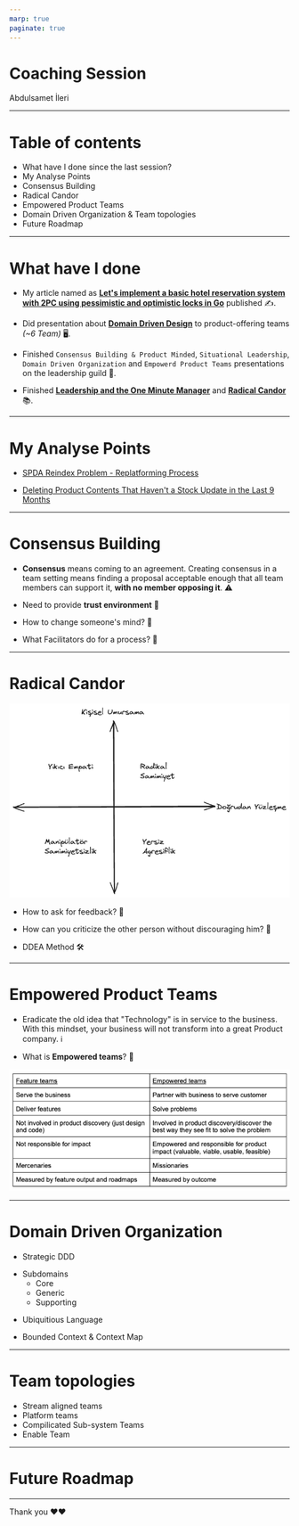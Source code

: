 ```yaml
---
marp: true
paginate: true
---
```


# Coaching Session

Abdulsamet İleri 

---

# Table of contents
- What have I done since the last session?
- My Analyse Points
- Consensus Building
- Radical Candor
- Empowered Product Teams
- Domain Driven Organization & Team topologies
- Future Roadmap

---

# What have I done

- My article named as **[Let's implement a basic hotel reservation system with 2PC using pessimistic and optimistic locks in Go](https://medium.com/stackademic/lets-implement-a-basic-hotel-reservation-system-with-2pc-using-pessimistic-and-optimistic-locks-in-581256d142e8)** published ✍️.

- Did presentation about **[Domain Driven Design](https://github.com/Abdulsametileri/slides/blob/main/domain-driven-design/domain-driven-design.md)** to product-offering teams *(~6 Team)* 🖥️.

- Finished `Consensus Building & Product Minded`, `Situational Leadership`, `Domain Driven Organization` and `Empowerd Product Teams` presentations on the leadership guild 🏫. 

- Finished **[Leadership and the One Minute Manager](https://www.amazon.com/Leadership-Minute-Manager-Updated-Effectiveness/dp/0062309447)** and **[Radical Candor](https://www.amazon.com/Radical-Candor-Kick-Ass-Without-Humanity/dp/1250103509)** 📚.

---

# My Analyse Points

- [SPDA Reindex Problem - Replatforming Process](https://lucid.app/lucidchart/e7022ad8-72ac-4ba3-844e-cdcff77eadf3/edit?viewport_loc=-2811%2C-1720%2C4962%2C2202%2Czk_Qneb0~09a&invitationId=inv_2ee143d6-0e4e-4e42-aad1-d3fd528c2f7a)


<!-- 
Doğrudan başka domainin yönettiği DB vs. bağlanmamak, API altına almak, konuşmak. Event notification, veya event carried state transfer.
  - Data maintain, eventual consistency olayları vs.

IO Call az yapabilmek, datayı write/read nasıl yapıyorsak o şekilde tutmak. Paralelleştirebiliyor muyum? İlla sequential mı olmalı. Birkaç datayı tek döküman içerisinde tutmak vs.

Akış sırasında bazı logicler gerçekten buradamı olmalı? Mesela event'i atan procen, datayı bizden almaya çalışıyolar vs caseleri. 

Kafkayı, indexlemeyi ayırmak. Optimistic concurrency cas ile yönetmek.
-->

- [Deleting Product Contents That Haven't a Stock Update in the Last 9 Months](https://wiki.trendyol.com/display/INd/Deleting+Product+Contents+That+Haven%27t+a+Stock+Update+in+the+Last+9+Months)

<!-- 
Detaylıca SMART'a cevap verebilecek şekilde yazmaya çalışmak.

Priority sıralaması yapmak. Bir projede 2 ayrı task conflict zorlugu heleki trunk based.
-->

---

# Consensus Building

- **Consensus** means coming to an agreement. Creating consensus in a team setting means finding a proposal acceptable enough that all team members can support it, **with no member opposing it**. ⚠️
<!--
Consensus oy çokluğu demek değildir, oy birliği demektir.

Consensus building’in en önemli faydalarından biri: kararda kişinin de görüşü alındığında ve kararda onun da katkısı olduğunda o kişinin commitment’i daha da artıyor.
-->

- Need to provide **trust environment** 🤝
<!--Son madde kritik ortada bir güven ortamı fikir beyan etmede çekingenlik olmaması gerekiyor. Mesela insanlar yeterli güveni hissetmediği zaman sessiz kalmayı tercih edebilir. -->

- How to change someone's mind? 🤔
<!-- 
Başkalarının fikrini siz değiştiremezsiniz, insanlar kendi fikirlerini ancak kendileri değiştirebilirler.

Alternatifleri konuşurken daima Pros dan başlayalım, cons’dan başlamayalım sebebi ise insan psikolojisi.
-->

- What Facilitators do for a process? 🤔

<!--
Varsayma!

Özel konuşulan şeyleri toplum içinde paylaşmayın.

Dikte etmeyin, bırakın ekip karar alsın.

Kimsenin psikologu değilsiniz. Adam karısıyla kavga edip vs. gelmiştir o anda yapabileceğiniz bir şey yok.

Tutamayacağınız sözler vermeyin.

Agreement’e zorlamayın.!!
-->

---

# Radical Candor

<!-- 
İnsanlar size güvendiklerinde ve onları gerçekten umursadığınızı bildiklerinde 
- takdir ve eleştirilerinize daha fazla değer verirler,
- size yaptıklarınızın sonuçları hakkında daha samimi geri bildirimde bulunurlar,
- birbirleriyle daha uyumlu hareket etme eğilimi gösterirler,
- ekip içindeki rollerine dört elle sarılırlar,
- sonuçlara odaklanırlar.
-->

![h:400 w:600 Radical Candor](images/radical-candor.png)

<!-- 
Yıkıcı Empati: Ne zaman yalnızca nazik olmak ve karşınızdakini incitmemek içinbirisine geri bildirim vermekten kaçındınız?

Manipülatör Samimiyetsizlik: Nihayet ve belki de en zoru, ne zaman birine bir sorunu doğrudan söylemeyip bunun yerine başkaları ile konuştunuz?
-->

- How to ask for feedback? 🤔
<!--
Have a go-to question (önemli bir soru sorun)
evet hayır harici bir soru.

Embrace the discomfort (rahatsızlığı kuçaklayın)

Listen with the intent to understand, not to respond (tepki vermek niyetiyle değil, anlamak için dinleyin)

Reward criticism to get more of it (samimiyeti ödüllendirin)
 -->


- How can you criticize the other person without discouraging him? 🤔

<!-- 
Karşınızdakinin cesaretini kırmadan onu nasıl eleştirebilirsiniz?
- Eleştiriye açık olmak.
- Övgünün eleştireye kıyasla öncelikli olması.
- Alçak gönüllü olup, yardımcı olmaya çalışmak.
- Kişisel olarak yardım ve rehberlik teklif etmekten kaçınmaMAk.
- Övgüyü topluluk içinde, yergiyi bire bir yapmak.

En önemlisi kişileştirmeMEk. Problemin kaynağının, çözülmesi mümkün olmayan bir karakter eksikliğinden kaynaklanmadığını mutlaka ifade edin.
-->

- DDEA Method 🛠️

<!--
Durum: Spesifik konuyu söyleyin.
Davranış: Ne söylendiğini veya yapıldığını açıklayın.
Etki: Davranışın etkilerini açıklayın
Aksiyon: Davranışı değiştirmesi konusunda net aksiyonlar önerin.
 -->

<!-- Sen hatalısın yerine -> bu iş hatalı demek.-->

---

# Empowered Product Teams

- Eradicate the old idea that "Technology" is in service to the business. With this mindset, your business will not transform into a great Product company. ℹ️
  
<!-- Teknoloji ekibinin işi business ekibine hizmet etmektir şeklinde düşünüyorsanız siz iyi bir Product şirketi olamazsınız diyor yazar. -->

- What is **Empowered teams**? 🤔
<!--businessle colloborate edip müşteriye hizmet etmeye çalışırlar. Feature deliver etmekten ziyade problem çözmeye odaklanırlar. -->
![Empowered vs Featured teams](images/empowered-teams.png)

<!--
Empower takım olabilmek için: Takımınızda rockstarlar süperstarlar yıldız oyuncular olmasına gerek yok; gücü akıtabilirsek ordinary insanlar bir şeyler çıkarabilirler. Burada coaching çok önemli.

Empower takımların olmazsa olmazı nelerdir?
1- Coaching: Remote dünyada özellikle çok önemli. Ekibine yeni product manager geldiği zaman onunla baya zaman geçirmeniz gerekiyor. Customer feedbackleri ürün vs.
2- Staffing: Doğru insanları bulmakta önemli. Bunları coach edip geliştirip sağlam takım arkadaşları haline getirmek. Recruitment HR aktivitesi olarak görülür; fakat bu bakış açısını değiştirmeniz lazım.
3- Product Vision: Recruitment yaparken en önemli silahınız product’ınız olmalı. İnsanlara bu vision ilham vermeli. lead ettiğiniz ürünü 1 yıl sonra nerede görüyorsunuz?
4- Product Strategy: Vision’a nasıl gidicez burada bir strateji lazım. Bu kolay bir şey değil. Öncelikle neyin önemli olduğuna karar vermek gerek. Data dan insightlar edilip, bunları aksiyona vs. dökmek gerekiyor.
5- Colloboration: Sadece product takımlarını empower etmek yeterli değil. Company-wide bir collaboration olması gerekiyor.


Asıl inovasyon teknoloji ekiplerinden gelir. O yüzden onları bu işin sürecine dahil etmelisiniz. Kafa yoran, müşteri için düşünen beyinler olmaya başladığımız an hepimiz o inovasyonu getirmeye başlıyoruz. Bu mesleği seçmemizin sebebi o. Biz problem çözmek için bu mesleği seçtik, birilerinin istediklerini kodlamak için değil.
-->

---

# Domain Driven Organization

- Strategic DDD
<!--Starbucks örneği, personel, effective location, not only coffe -->
  - Subdomains
    - Core <!-- Stream aligned teams -->
    - Generic <!-- Platform teams -->
    - Supporting <!--Compilicated Sub-system Teams-->
<!--
Şirketin stratejisi üzerinde önemli yere sayıp.
In-house, buy/adopt, outsource
 -->
  - Ubiquitious Language 
<!--
Ubiquitious language universal olmaması.
Sadece o bounded context sınırları içerisinde tek, kesin ve tutarlı olması.
 -->
  - Bounded Context & Context Map 
  <!--
  Knowledge discovery noktasında Eventstorming etkisi büyük.

  Problem space & solution space
  Subdomain discover edilir, bounded context design edilir.

  A bounded context’s size, by itself, is not a deciding factor. Models shouldn’t necessarily be big or small. Models need to be useful.

  The wider the boundary of the ubiquitous language is, the harder it is to keep it consistent. It may be beneficial to divide a large ubiquitous language into smaller, more manageable problem domains, but striving for small bounded contexts can backfire too. The smaller they are, the more integration overhead the design induces.

   Bir ekip birden fazla bounded context yönetebilir fakat bir bounded context’i birden fazla ekip yönetemez, orada sıkıntı çıkar iletişim ihtiyacı yaşanır.

  Context map, integrating patternslerin overviewde gösterimi.
  - Partnership (Beraber çalışıyolar)
  - Shared kernel (Ortak lib, authorization lib)
  - Conformist (Adamın modeline uyuyorsun)
  - Anticorruption Layer (Adamın modeline uymak yerine bi mapper yazmak gibi)
  - Open-Host Service (Anticorruption'ın tersi)
  -->

---

# Team topologies

- Stream aligned teams
- Platform teams
- Compilicated Sub-system Teams
- Enable Team
<!--
Stream aligned teams: En hızlı bir şekilde feature geliştirip release etmeye odaklanır. Diğer tipteki takımlarda stream aligned takımların cognitive load’ını düşürmeye odaklanır.
Platform teams: Stream aligned takımların ihtiyaç duyduğu platformları geliştirir ve long term de cost optimizasyonu ve delivery hızlarını hızlandıracak çözümler geliştirir.
Compilicated Sub-system Teams: Special knowledge sahibidirler ve niş konulara girerler. Vector search çözümüne ihtiyacımız var. Bu takım gelir bu konuda uzman phd level oldukları için takımımızla colloborate eder ve geliştirip bize getirir.
Enable Team: Stream aligned takımlarından enable’ini artırır. Mesela stream aligned team’ın test automation projesi yoktur bunlar geliştirir ve yol gösterirler.
 -->

<!--Team topologies de takımlar değerlendirilirken, DDD'de subdomainleri değerlendiriyoruz. -->

---

# Future Roadmap

---

Thank you ❤️❤️

<!-- 
Domain hakimiyetini artırmak ve insanlara güven aşılamak (sadece indexing'de değil, Ty için çalışıyorum.)
Product Mindset noktasında ilerlemek. (Inspired, Empowered kitapları sırada.)
Mentörlük ve colloboration kaslarını geliştirmek. Conflict management okuyorum
İnsanları influence etme noktasında kendimi geliştirmek.
-->